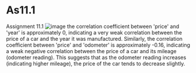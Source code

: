 # As11.1
 Assignment 11.1
![image](https://github.com/Soha1950/As11.1/assets/160794678/4f665d1e-aa00-4d1c-97cf-3ee6dc80ec7f)
 the correlation coefficient between 'price' and 'year' is approximately 0, indicating a very weak correlation between the price of a car and the year it was manufactured.
Similarly, the correlation coefficient between 'price' and 'odometer' is approximately -0.16, indicating a weak negative correlation between the price of a car and its mileage (odometer reading). This suggests that as the odometer reading increases (indicating higher mileage), the price of the car tends to decrease slightly.
